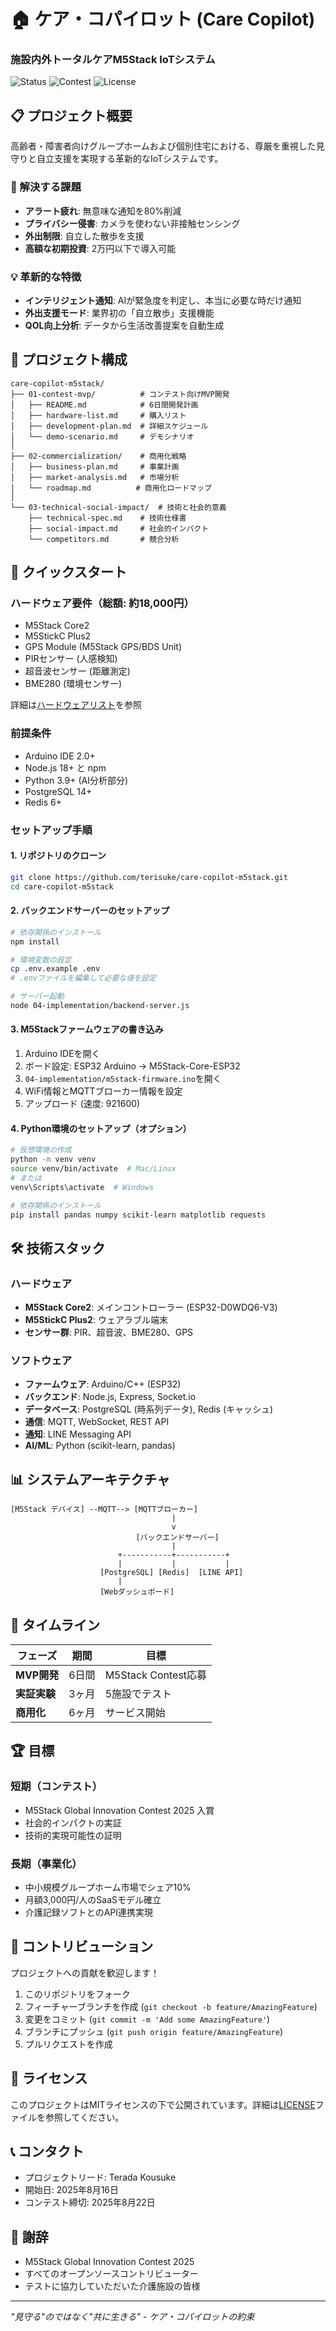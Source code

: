 # 🏠 ケア・コパイロット (Care Copilot)
### 施設内外トータルケアM5Stack IoTシステム

![Status](https://img.shields.io/badge/Status-Development-yellow)
![Contest](https://img.shields.io/badge/Contest-M5Stack_Global_2025-blue)
![License](https://img.shields.io/badge/License-MIT-green)

## 📋 プロジェクト概要

高齢者・障害者向けグループホームおよび個別住宅における、尊厳を重視した見守りと自立支援を実現する革新的なIoTシステムです。

### 🎯 解決する課題
- **アラート疲れ**: 無意味な通知を80%削減
- **プライバシー侵害**: カメラを使わない非接触センシング
- **外出制限**: 自立した散歩を支援
- **高額な初期投資**: 2万円以下で導入可能

### 💡 革新的な特徴
- **インテリジェント通知**: AIが緊急度を判定し、本当に必要な時だけ通知
- **外出支援モード**: 業界初の「自立散歩」支援機能
- **QOL向上分析**: データから生活改善提案を自動生成

## 📁 プロジェクト構成

```
care-copilot-m5stack/
├── 01-contest-mvp/          # コンテスト向けMVP開発
│   ├── README.md            # 6日間開発計画
│   ├── hardware-list.md     # 購入リスト
│   ├── development-plan.md  # 詳細スケジュール
│   └── demo-scenario.md     # デモシナリオ
│
├── 02-commercialization/    # 商用化戦略
│   ├── business-plan.md     # 事業計画
│   ├── market-analysis.md   # 市場分析
│   └── roadmap.md          # 商用化ロードマップ
│
└── 03-technical-social-impact/  # 技術と社会的意義
    ├── technical-spec.md    # 技術仕様書
    ├── social-impact.md     # 社会的インパクト
    └── competitors.md       # 競合分析
```

## 🚀 クイックスタート

### ハードウェア要件（総額: 約18,000円）
- M5Stack Core2
- M5StickC Plus2  
- GPS Module (M5Stack GPS/BDS Unit)
- PIRセンサー (人感検知)
- 超音波センサー (距離測定)
- BME280 (環境センサー)

詳細は[ハードウェアリスト](01-contest-mvp/hardware-list.md)を参照

### 前提条件
- Arduino IDE 2.0+ 
- Node.js 18+ と npm
- Python 3.9+ (AI分析部分)
- PostgreSQL 14+
- Redis 6+

### セットアップ手順

#### 1. リポジトリのクローン
```bash
git clone https://github.com/terisuke/care-copilot-m5stack.git
cd care-copilot-m5stack
```

#### 2. バックエンドサーバーのセットアップ
```bash
# 依存関係のインストール
npm install

# 環境変数の設定
cp .env.example .env
# .envファイルを編集して必要な値を設定

# サーバー起動
node 04-implementation/backend-server.js
```

#### 3. M5Stackファームウェアの書き込み
1. Arduino IDEを開く
2. ボード設定: ESP32 Arduino → M5Stack-Core-ESP32
3. `04-implementation/m5stack-firmware.ino`を開く
4. WiFi情報とMQTTブローカー情報を設定
5. アップロード (速度: 921600)

#### 4. Python環境のセットアップ（オプション）
```bash
# 仮想環境の作成
python -m venv venv
source venv/bin/activate  # Mac/Linux
# または
venv\Scripts\activate  # Windows

# 依存関係のインストール
pip install pandas numpy scikit-learn matplotlib requests
```

## 🛠 技術スタック

### ハードウェア
- **M5Stack Core2**: メインコントローラー (ESP32-D0WDQ6-V3)
- **M5StickC Plus2**: ウェアラブル端末
- **センサー群**: PIR、超音波、BME280、GPS

### ソフトウェア
- **ファームウェア**: Arduino/C++ (ESP32)
- **バックエンド**: Node.js, Express, Socket.io
- **データベース**: PostgreSQL (時系列データ), Redis (キャッシュ)
- **通信**: MQTT, WebSocket, REST API
- **通知**: LINE Messaging API
- **AI/ML**: Python (scikit-learn, pandas)

## 📊 システムアーキテクチャ

```
[M5Stack デバイス] --MQTT--> [MQTTブローカー]
                                    |
                                    v
                            [バックエンドサーバー]
                                    |
                        +-----------+-----------+
                        |           |           |
                    [PostgreSQL] [Redis]  [LINE API]
                        |
                    [Webダッシュボード]
```

## 📅 タイムライン

| フェーズ | 期間 | 目標 |
|---------|------|------|
| **MVP開発** | 6日間 | M5Stack Contest応募 |
| **実証実験** | 3ヶ月 | 5施設でテスト |
| **商用化** | 6ヶ月 | サービス開始 |

## 🏆 目標

### 短期（コンテスト）
- M5Stack Global Innovation Contest 2025 入賞
- 社会的インパクトの実証
- 技術的実現可能性の証明

### 長期（事業化）
- 中小規模グループホーム市場でシェア10%
- 月額3,000円/人のSaaSモデル確立
- 介護記録ソフトとのAPI連携実現

## 🤝 コントリビューション

プロジェクトへの貢献を歓迎します！

1. このリポジトリをフォーク
2. フィーチャーブランチを作成 (`git checkout -b feature/AmazingFeature`)
3. 変更をコミット (`git commit -m 'Add some AmazingFeature'`)
4. ブランチにプッシュ (`git push origin feature/AmazingFeature`)
5. プルリクエストを作成

## 📄 ライセンス

このプロジェクトはMITライセンスの下で公開されています。詳細は[LICENSE](LICENSE)ファイルを参照してください。

## 📞 コンタクト

- プロジェクトリード: Terada Kousuke
- 開始日: 2025年8月16日
- コンテスト締切: 2025年8月22日

## 🙏 謝辞

- M5Stack Global Innovation Contest 2025
- すべてのオープンソースコントリビューター
- テストに協力していただいた介護施設の皆様

---

*"見守る"のではなく"共に生きる" - ケア・コパイロットの約束*